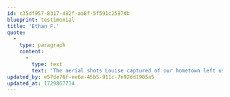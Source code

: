```yaml
---
id: c35df957-8317-482f-aa8f-5f591c2587db
blueprint: testimonial
title: 'Ethan F.'
quote:
  -
    type: paragraph
    content:
      -
        type: text
        text: 'The aerial shots Louise captured of our hometown left us speechless. She truly has a gift for finding new perspectives, and the results were spectacular. Louise’s work is pure art.'
updated_by: e57de76f-ee6a-45b5-911c-7e92dd1905a5
updated_at: 1729867714
---
```

